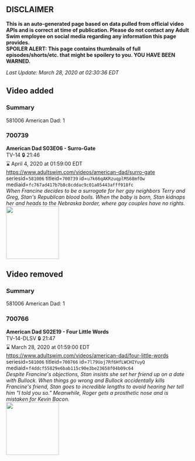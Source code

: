 ## DISCLAIMER
**This is an auto-generated page based on data pulled from official video APIs and is correct at time of publication. Please do not contact any Adult Swim employee on social media regarding any information this page provides.**  
**SPOILER ALERT: This page contains thumbnails of full episodes/shorts/etc. that might be spoilery to you. YOU HAVE BEEN WARNED.**  

_Last Update: March 28, 2020 at 02:30:36 EDT_
## Video added
### Summary
581006 American Dad: 1  
### 700739
**American Dad S03E06 - Surro-Gate**  
TV-14 🔒 21:46  
⌛ April 4, 2020 at 01:59:00 EDT  
https://www.adultswim.com/videos/american-dad/surro-gate  
seriesid=`581006` titleid=`700739` id=`u7k66qAKRzuqplMS68mfOw` mediaid=`fc767ad417b7b8c8cddac9c01a05443afff918fc`  
_When Francine decides to be a surrogate for her gay neighbors Terry and Greg, Stan's Republican blood boils. When the baby is born, Stan kidnaps her and heads to the Nebraska border, where gay couples have no rights._  
<a href="https://i.cdn.turner.com/adultswim/big/image-upload/thumbnails/thumb-2_image-151993491850119.jpg"><img src="https://i.cdn.turner.com/adultswim/big/image-upload/thumbnails/thumb-2_image-151993491850119.jpg" height="144px" /></a>
## Video removed
### Summary
581006 American Dad: 1  
### 700766
**American Dad S02E19 - Four Little Words**  
TV-14-DLSV 🔒 21:47  
⌛ March 28, 2020 at 01:59:00 EDT  
https://www.adultswim.com/videos/american-dad/four-little-words  
seriesid=`581006` titleid=`700766` id=`7l79Uoj7Rf6HfLWCHIYuyQ` mediaid=`f4ddcf55829e6bab115c90e3be23658f04b09c64`  
_Despite Francine's objections, Stan insists she set her friend up on a date with Bullock. When things go wrong and Bullock accidentally kills Francine's friend, Stan goes to incredible lengths to avoid hearing her tell him "I told you so." Meanwhile, Roger gets a prosthetic nose and is mistaken for Kevin Bacon._  
<a href="https://i.cdn.turner.com/adultswim/big/image-upload/thumbnails/thumb-2_image-151993366995117.jpg"><img src="https://i.cdn.turner.com/adultswim/big/image-upload/thumbnails/thumb-2_image-151993366995117.jpg" height="144px" /></a>

